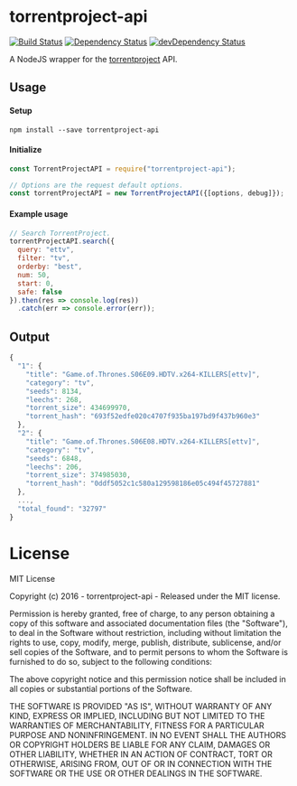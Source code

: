 # torrentproject-api

[![Build Status](https://travis-ci.org/ChrisAlderson/torrentproject-api.svg?branch=master)]()
[![Dependency Status](https://david-dm.org/ChrisAlderson/torrentproject-api.svg)](https://david-dm.org/ChrisAlderson/torrentproject-api)
[![devDependency Status](https://david-dm.org/ChrisAlderson/torrentproject-api/dev-status.svg)](https://david-dm.org/ChrisAlderson/torrentproject-api#info=devDependencies)

A NodeJS wrapper for the [torrentproject](https://torrentproject.se/) API.

## Usage

#### Setup
```
npm install --save torrentproject-api
```

#### Initialize
```js
const TorrentProjectAPI = require("torrentproject-api");

// Options are the request default options.
const torrentProjectAPI = new TorrentProjectAPI({[options, debug]});
```

#### Example usage
```js
// Search TorrentProject.
torrentProjectAPI.search({
  query: "ettv",
  filter: "tv",
  orderby: "best",
  num: 50,
  start: 0,
  safe: false
}).then(res => console.log(res))
  .catch(err => console.error(err));
```

## Output

```js
{
  "1": {
    "title": "Game.of.Thrones.S06E09.HDTV.x264-KILLERS[ettv]",
    "category": "tv",
    "seeds": 8134,
    "leechs": 268,
    "torrent_size": 434699970,
    "torrent_hash": "693f52edfe020c4707f935ba197bd9f437b960e3"
  },
  "2": {
    "title": "Game.of.Thrones.S06E08.HDTV.x264-KILLERS[ettv]",
    "category": "tv",
    "seeds": 6848,
    "leechs": 206,
    "torrent_size": 374985030,
    "torrent_hash": "0ddf5052c1c580a129598186e05c494f45727881"
  },
  ...,
  "total_found": "32797"
}

```

# License

MIT License

Copyright (c) 2016 - torrentproject-api - Released under the MIT license.

Permission is hereby granted, free of charge, to any person obtaining a copy
of this software and associated documentation files (the "Software"), to deal
in the Software without restriction, including without limitation the rights
to use, copy, modify, merge, publish, distribute, sublicense, and/or sell
copies of the Software, and to permit persons to whom the Software is
furnished to do so, subject to the following conditions:

The above copyright notice and this permission notice shall be included in all
copies or substantial portions of the Software.

THE SOFTWARE IS PROVIDED "AS IS", WITHOUT WARRANTY OF ANY KIND, EXPRESS OR
IMPLIED, INCLUDING BUT NOT LIMITED TO THE WARRANTIES OF MERCHANTABILITY,
FITNESS FOR A PARTICULAR PURPOSE AND NONINFRINGEMENT. IN NO EVENT SHALL THE
AUTHORS OR COPYRIGHT HOLDERS BE LIABLE FOR ANY CLAIM, DAMAGES OR OTHER
LIABILITY, WHETHER IN AN ACTION OF CONTRACT, TORT OR OTHERWISE, ARISING FROM,
OUT OF OR IN CONNECTION WITH THE SOFTWARE OR THE USE OR OTHER DEALINGS IN THE
SOFTWARE.
